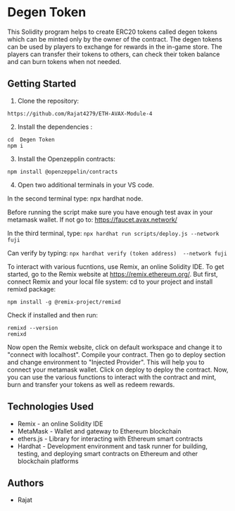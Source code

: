 # Degen Token

This Solidity program helps to create ERC20 tokens called degen tokens which can be minted only by the owner of the contract. The degen tokens can be used by players to exchange for rewards in the in-game store. The players can transfer their tokens to others, can check their token balance and can burn tokens when not needed. 

## Getting Started

1. Clone the repository:

```
https://github.com/Rajat4279/ETH-AVAX-Module-4
```

2. Install the dependencies :

```
cd  Degen Token
npm i
```

3. Install the Openzepplin contracts:

```
npm install @openzeppelin/contracts
```

4. Open two additional terminals in your VS code.

In the second terminal type: npx hardhat node.

Before running the script make sure you have enough test avax in your metamask wallet. If not go to: https://faucet.avax.network/

In the third terminal, type: ```npx hardhat run scripts/deploy.js --network fuji```

Can verify by typing: ```npx hardhat verify (token address)  --network fuji```




To interact with various fucntions, use Remix, an online Solidity IDE. To get started, go to the Remix website at https://remix.ethereum.org/.
But first, connect Remix and your local file system:
cd to your project and install remixd package:

```
npm install -g @remix-project/remixd
```
Check if installed and then run:

```
remixd --version
remixd
```

Now open the Remix website, click on default workspace and change it to "connect with localhost". Compile your contract. Then go to deploy section and change environment to "Injected Provider". This will help you to connect your metamask wallet. Click on deploy to deploy the contract. Now, you can use the various functions to interact with the contract and mint, burn and transfer your tokens as well as redeem rewards.
## Technologies Used 
- Remix - an online Solidity IDE  
- MetaMask - Wallet and gateway to Ethereum blockchain  
- ethers.js - Library for interacting with Ethereum smart contracts  
- Hardhat - Development environment and task runner for building, testing, and deploying smart contracts on Ethereum and other blockchain platforms
## Authors

- Rajat
